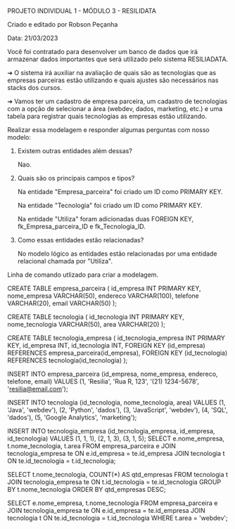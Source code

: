 PROJETO INDIVIDUAL 1 - MÓDULO 3 - RESILIDATA

Criado e editado por Robson Peçanha

Data: 21/03/2023


Você foi contratado para desenvolver um banco de dados que irá armazenar
dados importantes que será utilizado pelo sistema RESILIADATA.

➔ O sistema irá auxiliar na avaliação de quais são as tecnologias que as
empresas parceiras estão utilizando e quais ajustes são necessários nas
stacks dos cursos.

➔ Vamos ter um cadastro de empresa parceira, um cadastro de tecnologias com
a opção de selecionar a área (webdev, dados, marketing, etc.) e uma tabela
para registrar quais tecnologias as empresas estão utilizando.


Realizar essa modelagem e responder algumas perguntas
com nosso modelo:


1. Existem outras entidades além dessas?

    Nao.

3. Quais são os principais campos e tipos?

    Na entidade "Empresa_parceira" foi criado um ID como PRIMARY KEY.

    Na entidade "Tecnologia" foi criado um ID como PRIMARY KEY.

    Na entidade "Utiliza" foram adicionadas duas FOREIGN KEY, fk_Empresa_parceira_ID e fk_Tecnologia_ID.

5. Como essas entidades estão relacionadas?

    No modelo lógico as entidades estão relacionadas por uma entidade relacional chamada por "Utiliza".
    

Linha de comando utlizado para criar a modelagem.

CREATE TABLE empresa_parceira (
  id_empresa INT PRIMARY KEY,
  nome_empresa VARCHAR(50),
  endereco VARCHAR(100),
  telefone VARCHAR(20),
  email VARCHAR(50)
);

CREATE TABLE tecnologia (
  id_tecnologia INT PRIMARY KEY,
  nome_tecnologia VARCHAR(50),
  area VARCHAR(20)
);

CREATE TABLE tecnologia_empresa (
  id_tecnologia_empresa INT PRIMARY KEY,
  id_empresa INT,
  id_tecnologia INT,
  FOREIGN KEY (id_empresa) REFERENCES empresa_parceira(id_empresa),
  FOREIGN KEY (id_tecnologia) REFERENCES tecnologia(id_tecnologia)
);

INSERT INTO empresa_parceira (id_empresa, nome_empresa, endereco, telefone, email)
VALUES (1, 'Resilia', 'Rua R, 123', '(21) 1234-5678', 'resilia@email.com');

INSERT INTO tecnologia (id_tecnologia, nome_tecnologia, area)
VALUES (1, 'Java', 'webdev'),
       (2, 'Python', 'dados'),
       (3, 'JavaScript', 'webdev'),
       (4, 'SQL', 'dados'),
       (5, 'Google Analytics', 'marketing');

INSERT INTO tecnologia_empresa (id_tecnologia_empresa, id_empresa, id_tecnologia)
VALUES (1, 1, 1),
       (2, 1, 3),
       (3, 1, 5);
SELECT e.nome_empresa, t.nome_tecnologia, t.area
FROM empresa_parceira e
JOIN tecnologia_empresa te ON e.id_empresa = te.id_empresa
JOIN tecnologia t ON te.id_tecnologia = t.id_tecnologia;

SELECT t.nome_tecnologia, COUNT(*) AS qtd_empresas
FROM tecnologia t
JOIN tecnologia_empresa te ON t.id_tecnologia = te.id_tecnologia
GROUP BY t.nome_tecnologia
ORDER BY qtd_empresas DESC;

SELECT e.nome_empresa, t.nome_tecnologia
FROM empresa_parceira e
JOIN tecnologia_empresa te ON e.id_empresa = te.id_empresa
JOIN tecnologia t ON te.id_tecnologia = t.id_tecnologia
WHERE t.area = 'webdev';

